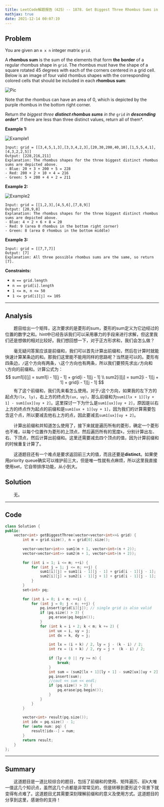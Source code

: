 ```yaml
---
title: LeetCode解题报告（425）-- 1878. Get Biggest Three Rhombus Sums in a Grid
mathjax: true
date: 2021-12-14 00:07:19
---
```


## Problem

You are given an `m x n` integer matrix `grid`.

A **rhombus sum** is the sum of the elements that form **the** **border** of a regular rhombus shape in `grid`. The rhombus must have the shape of a square rotated 45 degrees with each of the corners centered in a grid cell. Below is an image of four valid rhombus shapes with the corresponding colored cells that should be included in each **rhombus sum**:

<!-- more -->

![Pic](https://assets.leetcode.com/uploads/2021/04/23/pc73-q4-desc-2.png)

Note that the rhombus can have an area of 0, which is depicted by the purple rhombus in the bottom right corner.

Return *the biggest three **distinct rhombus sums** in the* `grid` *in **descending order****. If there are less than three distinct values, return all of them*.

**Example 1:**

![Example1](https://assets.leetcode.com/uploads/2021/04/23/pc73-q4-ex1.png)

```
Input: grid = [[3,4,5,1,3],[3,3,4,2,3],[20,30,200,40,10],[1,5,5,4,1],[4,3,2,2,5]]
Output: [228,216,211]
Explanation: The rhombus shapes for the three biggest distinct rhombus sums are depicted above.
- Blue: 20 + 3 + 200 + 5 = 228
- Red: 200 + 2 + 10 + 4 = 216
- Green: 5 + 200 + 4 + 2 = 211
```

**Example 2:**

![Example2](https://assets.leetcode.com/uploads/2021/04/23/pc73-q4-ex2.png)

```
Input: grid = [[1,2,3],[4,5,6],[7,8,9]]
Output: [20,9,8]
Explanation: The rhombus shapes for the three biggest distinct rhombus sums are depicted above.
- Blue: 4 + 2 + 6 + 8 = 20
- Red: 9 (area 0 rhombus in the bottom right corner)
- Green: 8 (area 0 rhombus in the bottom middle)
```

**Example 3:**

```
Input: grid = [[7,7,7]]
Output: [7]
Explanation: All three possible rhombus sums are the same, so return [7].
```

**Constraints:**

- `m == grid.length`
- `n == grid[i].length`
- `1 <= m, n <= 50`
- `1 <= grid[i][j] <= 105`

------

## Analysis

&emsp;&emsp;题目给出一个矩阵，这次要求的是菱形的sum，菱形的sum定义为它边经过的位置的数字之和。hint中已经告诉我们可以采用暴力的手段来进行求解，但这里我们还是想做的相对比较好。我们想回想一下，对于正方形求和，我们会怎么做？

&emsp;&emsp;毫无疑问答案应该是前缀和，我们可以首先计算出前缀和，然后在计算时就能快速计算某条边的和。那我们这里能不能用同样的思路呢？当然是可以的。菱形有四条边，`/`这个方向有两条，`\`这个方向也有两条，所以我们要预先求出`/`方向和`\`方向的前缀和。计算公式为：
$$
sum1[i][j] = sum1[i - 1][j - 1] + grid[i - 1][j - 1] \\
sum2[i][j] = sum2[i - 1][j + 1] + grid[i - 1][j - 1]
$$
&emsp;&emsp;有了这个前缀和，我们先来看怎么使用。对于`/`这个方向，如果我的左下方的起点为`(lx, ly)`，右上方的终点为`(ux, uy)`，那么前缀和为`sum1[lx + 1][ly + 1] - sum1[ux][uy + 2]`。这里探讨一下为什么是`sum1[ux][uy + 2]`，原因是以右上方的终点作为起点的前缀和是`sum1[ux + 1][uy + 1]`，因为我们的计算需要包含这个点，所以要减去他右上方的点，因此要减去`sum1[ux][uy + 2]`。

&emsp;&emsp;计算出前缀和并知道怎么使用了，接下来就是遍历所有的菱形，确定一个菱形也不难，以每个位置作为菱形的上顶点，然后遍历所有的宽度`k`，分别计算出左、右、下顶点，然后计算出前缀和。这里还需要减去四个顶点的值，因为计算前缀和的时候重复计算了。

&emsp;&emsp;这道题目还有一个难点是要求返回前三大的值，而且还要是**distinct**。如果使用priority queue确实可以维护前三大，但是唯一性就有点麻烦，所以这里我直接使用set，它自带排序功能，从小到大。

## Solution

&emsp;&emsp;无。

------

## Code

```c++
class Solution {
public:
    vector<int> getBiggestThree(vector<vector<int>>& grid) {
        int m = grid.size(), n = grid[0].size();
        
        vector<vector<int>> sum1(m + 1, vector<int>(n + 2));
        vector<vector<int>> sum2(m + 1, vector<int>(n + 2));
        
        for (int i = 1; i <= m; ++i) {
            for (int j = 1; j <= n; ++j) {
                sum1[i][j] = sum1[i - 1][j - 1] + grid[i - 1][j - 1];
                sum2[i][j] = sum2[i - 1][j + 1] + grid[i - 1][j - 1];
            }
        }
        set<int> pq;
        
        for (int i = 0; i < m; ++i) {
            for (int j = 0; j < n; ++j) {
                pq.insert(grid[i][j]); // single grid is also valid
                if (pq.size() > 3) {
                    pq.erase(pq.begin());
                }
                for (int k = i + 2; k < m; k += 2) {
                    int ux = i, uy = j;
                    int dx = k, dy = j;
                    
                    int lx = (i + k) / 2, ly = j - (k - i) / 2;
                    int rx = (i + k) / 2, ry = j +  (k - i) / 2;
                    
                    if (ly < 0 || ry >= n) {
                        break;
                    }
                    int sum = (sum2[lx + 1][ly + 1] - sum2[ux][uy + 2]) + (sum1[rx + 1][ry + 1] - sum1[ux][uy]) + (sum1[dx + 1][dy + 1] - sum1[lx][ly]) + (sum2[dx + 1][dy + 1] - sum2[rx][ry + 2]) - (grid[ux][uy] + grid[lx][ly] + grid[rx][ry] + grid[dx][dy]);
                    pq.insert(sum);
                    //cout << sum << endl;
                    if (pq.size() > 3) {
                        pq.erase(pq.begin());
                    }
                }
            }
        }
        
        vector<int> result(pq.size());
        int idx = pq.size() - 1;
        for (auto num: pq) {
            result[idx--] = num;
        }
        return result;
    }
};
```

------

## Summary

&emsp;&emsp;这道题目是一道比较综合的题目，包括了前缀和的使用、矩阵遍历、前k大唯一值这几个知识点，虽然这几个点都是非常常见的，但是转移到菱形这个背景下就变得有点难了。这道题目尤其需要深刻理解前缀和的意义及使用方式。这道题目的分享到这里，感谢你的支持！
